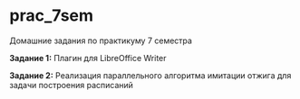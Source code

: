 # prac_7sem

Домашние задания по практикуму 7 семестра

**Задание 1:** Плагин для LibreOffice Writer

**Задание 2:** Реализация параллельного алгоритма имитации отжига для задачи построения расписаний 
